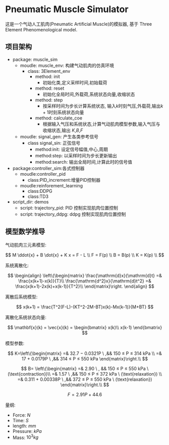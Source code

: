# Pneumatic Muscle Simulator

这是一个气动人工肌肉(Pneumatic Artificial Muscle)的模拟器, 基于 Three Element  Phenomenological model.

## 项目架构

- package: muscle_sim
  - moudle: muscle_env: 构建气动肌肉的仿真环境
    - class: 3Element_env
      - method: init
        - 初始化类,定义采样时间,初始载荷
      - method: reset
        - 初始化全局时间,外载荷,系统状态向量,收缩状态
      - method: step
        - 按采样时间为步长计算系统状态, 输入$k$时刻气压,外载荷,输出$k+1$时刻系统状态向量
      - method: calculate_coe
        - 根据输入气压和系统状态,计算气动肌肉模型参数,输入气压与收缩状态,输出 $K$,$B$,$F$
  - moudle: signal_gen: 产生各类参考信号
    - class signal_sin: 正弦信号
      - method:init: 设定信号幅值,中心,周期
      - method:step: 以采样时间为步长更新输出
      - method:search: 输出全局时间,计算此时的信号值
- package:controller_sim:各式控制器
  - moudle:controller_pid
    - class:PID_increment:增量PID控制器
  - moudle:reinforement_learning
    - class:DDPG
    - class:TD3
- script_dir: demos
  - script: trajectory_pid: PID 控制实现肌肉位置控制
  - script: trajectory_ddpg: ddpg 控制实现肌肉位置控制

## 模型数学推导

气动肌肉三元素模型:

$$
M \ddot{x} + B \dot{x} + K x = F - L \\
F = F(p) \\
B = B(p) \\
K = K(p) \\
$$

系统离散化:

$$
\begin{align}
\left\{\begin{matrix}
\frac{\mathrm{d}x}{\mathrm{d}t} =&  \frac{x(k+1)-x(k)}{T}\\
\frac{\mathrm{d^2}x}{\mathrm{d}t^2} =&  \frac{x(k+1)-2x(k)+x(k-1)}{T^2}\\
\end{matrix}\right.
\end{align}
$$

离散后系统模型:

$$
x(k+1) = \frac{T^2(F-L)-(KT^2-2M-BT)x(k)-Mx(k-1)}{M+BT}
$$

离散化系统状态向量:

$$
\mathbf{x}(k) = \vec{x}(k) =
\begin{bmatrix}
x(k)\\
x(k-1)
\end{bmatrix}
$$

模型参数:

$$
K=\left\{\begin{matrix}
=& 32.7 − 0.0321P \ ,&& 150 ≤ P ≤ 314 kPa \\
=& 17 + 0.0179P \ ,&& 314 ≤ P ≤ 550 kPa
\end{matrix}\right.\\
$$

$$
B= \left\{\begin{matrix}
=& 2.90 \ , && 150 ≤ P ≤ 550 kPa \ (\text{contraction})\\
=& 1.57 \ ,&& 150 ≤ P ≤ 372 kPa \ (\text{relaxation}) \\
=& 0.311 + 0.00338P \ ,&& 372 ≤ P ≤ 550 kPa \ (\text{relaxation})
\end{matrix}\right.\\
$$

$$
F= 2.91P+44.6
$$

量纲:

- Force: $N$
- Time: $S$
- length: $mm$
- Pressure: $kPa$
- Mass: $10^3kg$
